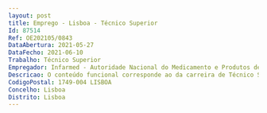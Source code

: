 ```yaml
--- 
layout: post
title: Emprego - Lisboa - Técnico Superior
Id: 87514
Ref: OE202105/0843
DataAbertura: 2021-05-27
DataFecho: 2021-06-10
Trabalho: Técnico Superior
Empregador: Infarmed - Autoridade Nacional do Medicamento e Produtos de Saúde, I.P.
Descricao: O conteúdo funcional corresponde ao da carreira de Técnico Superior, na função de técnico de farmacovigilância, que consiste em a)	Gerir a informação de segurança relacionada com medicamentos, designadamente Notificações de RAM, Planos de Gestão do Risco, Alertas de segurança  b)	efetuar a análise técnico científica das diferentes fontes documentais relativas a segurança de medicamentos e propor as adequadas medidas de minimização do risco de medicamentos  c)	promover a implementação das medidas de minimização do risco em coordenação com os titulares de AIM  d)	proceder à divulgação da informação de segurança junto dos profissionais de saúde, doentes e público em geral, usando diferentes suportes, designadamente o Boletim de Farmacovigilância  e)	garantir o apoio e a articulação com as Unidades Regionais de Farmacovigilância (URFs)  f)	participar no Sistema Europeu de troca de informação de segurança e assegurar a atualização da informação nas bases de dados relevantes para a monitorização da segurança dos medicamentos.
CodigoPostal: 1749-004 LISBOA
Concelho: Lisboa
Distrito: Lisboa
--- 
```

